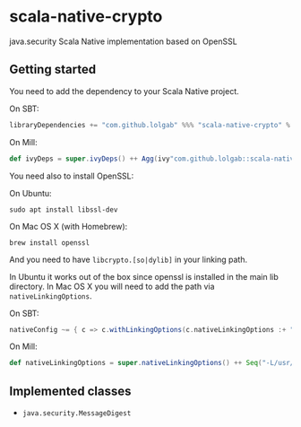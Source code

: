 # scala-native-crypto

java.security Scala Native implementation based on OpenSSL

## Getting started

You need to add the dependency to your Scala Native project.

On SBT:

```scala
libraryDependencies += "com.github.lolgab" %%% "scala-native-crypto" % "x.y.z"
```

On Mill:

```scala
def ivyDeps = super.ivyDeps() ++ Agg(ivy"com.github.lolgab::scala-native-crypto::x.y.z")
```

You need also to install OpenSSL:

On Ubuntu:
```
sudo apt install libssl-dev
```

On Mac OS X (with Homebrew):
```
brew install openssl
```

And you need to have `libcrypto.[so|dylib]` in your linking path.

In Ubuntu it works out of the box since openssl is installed in the main
lib directory.
In Mac OS X you will need to add the path via `nativeLinkingOptions`.

On SBT:

```scala
nativeConfig ~= { c => c.withLinkingOptions(c.nativeLinkingOptions :+ "-L/usr/local/opt/openssl@3/lib") }
```

On Mill:

```scala
def nativeLinkingOptions = super.nativeLinkingOptions() ++ Seq("-L/usr/local/opt/openssl@3/lib")
```

## Implemented classes

- `java.security.MessageDigest`
